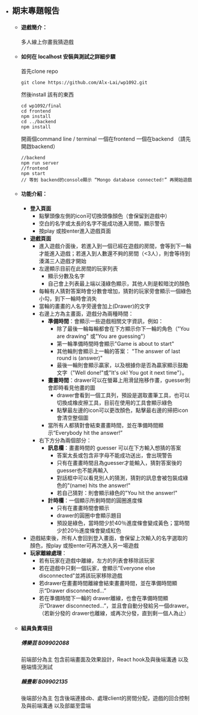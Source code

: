 - ## 期末專題報告
    - #### 遊戲簡介：

        多人線上你畫我猜遊戲

    - #### 如何在 localhost 安裝與測試之詳細步驟
        
        首先clone repo
        ```
        git clone https://github.com/Alx-Lai/wp1092.git
        ```
        然後install 該有的東西
        ```
        cd wp1092/final
        cd frontend
        npm install
        cd ../backend
        npm install
        ```
        開兩個command line / terminal 一個在frontend 一個在backend （請先開啟backend）
        ```
        //backend
        npm run server
        //frontend 
        npm start
        // 等到 backend的console顯示 “Mongo database connected!” 再開始遊戲
        ```
        
    - #### 功能介紹：

        - **登入頁面**
            - 點擊頭像左側的icon可切換頭像顏色（會保留到遊戲中）
            - 空白的名字或太長的名字不能成功進入房間，顯示警告
            - 按play 或按enter進入遊戲頁面
        - **遊戲頁面**
            - 進入遊戲介面後，若進入到一個已經在遊戲的房間，會等到下一輪才能進入遊戲；若進入到人數還不夠的房間（<3人），則會等待到湊滿三人遊戲才開始
            - 左邊顯示目前在此房間的玩家列表
                - 顯示分數及名字
                - 自己會上列表最上端以淺綠色顯示，其他人則是較暗沈的顏色
            - 每輪有人猜對答案時會分數會增加，猜對的玩家旁會顯示一個綠色小勾，到下一輪時會消失
            - 當輪的畫畫的人名字旁邊會加上(Drawer)的文字
            - 右邊上方為主畫面，遊戲分為兩種時間：
                - **準備時間**：會顯示一些遊戲相關文字資訊，例如：
                    - 除了最後一輪每輪都會在下方顯示你下一輪的角色（"You are drawing" 或"You are guessing"）
                    - 第一輪準備時間時會顯示"Game is about to start" 
                    - 其他輪則會顯示上一輪的答案： "The answer of last round is (answer)"
                    - 最後一輪則會顯示贏家，以及根據你是否為贏家顯示鼓勵文字（"Well done!"或"It's ok! You got it next time"）。
                - **畫畫時間**：drawer可以在螢幕上用滑鼠拖移作畫，guesser則會即時看見他畫的圖
                    - drawer會看到一個工具列，預設是選取畫筆工具，也可以切換成橡皮擦工具，目前在使用的工具會顯示綠色
                    - 點擊最左邊的icon可以更改顏色，點擊最右邊的掃把icon會清空整個圖
                - 當所有人都猜對會結束畫畫時間，並在準備時間顯示“Everybody hit the answer!”
            - 右下方分為兩個部分：
                - **訊息欄**：畫畫時間的 guesser 可以在下方輸入想猜的答案
                    - 答案太長或包含非字母不能成功送出，會出現警告
                    - 只有在畫畫時間且為guesser才能輸入，猜對答案後的guesser也不能再輸入
                    - 對話框中可以看見別人的猜測，猜對的訊息會被包裝成綠色的"(name) hits the answer!"
                    - 若自己猜對：則會顯示綠色的"You hit the answer!"
                - **計時欄**：一個顯示所剩時間的圓圈進度條
                    - 只有在畫畫時間會顯示
                    - drawer的圓圈中會顯示題目
                    - 預設是綠色，當時間少於40％進度條會變成黃色；當時間少於20％進度條會變成紅色
        - 遊戲結束後，所有人會回到登入畫面，會保留上次輸入的名字選取的顏色，按play 或按enter可再次進入另一場遊戲
        - **玩家離線處理**：
            - 若有玩家在遊戲中離線，左方的列表會移除該玩家
            - 若在遊戲中只剩一個玩家，會顯示"Everyone else disconnected"並將該玩家移除遊戲
            - 若drawer在畫畫時間離線會結束畫畫時間，並在準備時間顯示“Drawer disconnected...”
            - 若在準備時間下一輪的 drawer離線，也會在準備時間顯示“Drawer disconnected...”，並且會自動分發給另一個drawer。（若新分發的 drawer也離線，或再次分發，直到剩一個人為止）

    - #### 組員負責項目 

        ##### 傅樂芸 B09902088

        前端部分為主
        包含前端畫面及效果設計，React hook及與後端溝通
        以及極端情況測試

        ##### 賴豊彰 B09902135

        後端部分為主
        包含後端連接db、處理client的房間分配，遊戲的回合控制及與前端溝通
        以及部屬至雲端

